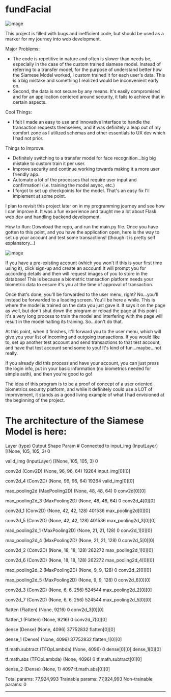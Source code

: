 # fundFacial
![image](https://user-images.githubusercontent.com/77950550/197428516-190b99f0-c579-444e-b25d-dace67f82509.png)

This project is filled with bugs and inefficient code, but should be used as a marker for my journey into web development. 

Major Problems:
- The code is repetitive in nature and often is slower than needs be, especially in the case of the custom trained siamese model. Instead of referring to a transfer model, for the purpose of understand better how the Siamese Model worked, I custom trained it for each user's data. This is a big mistake and something I realized would be inconvenient early on.
- Second, the data is not secure by any means. It's easily compromised and for an application centered around security, it fails to achieve that in certain aspects.

Cool Things:
- I felt I made an easy to use and innovative interface to handle the transaction requests themselves, and it was definitely a leap out of my comfort zone as I utilized schemas and other essentials to UX dev which I had not prior.

Things to Improve:
- Definitely switching to a transfer model for face recognition...big big mistake to custom train it per user.
- Improve security and continue working towards making it a more user friendly app.
- Automate a lot of the processes that require user input and confirmation! (i.e. training the model async, etc.)
- I forgot to set up checkpoints for the model. That's an easy fix I'll implement at some point.

I plan to revisit this project later on in my programming journey and see how I can improve it. It was a fun experience and taught me a lot about Flask web dev and handling backend development.

How to Run:
Download the repo, and run the main.py file. Once you have gotten to this point, and you have the application open, here is the way to set up your account and test some transactions! (though it is pretty self explanatory...)

![image](https://user-images.githubusercontent.com/77950550/197429316-53171bd7-db68-4d32-bc8a-d78cf28d4e9d.png)

If you have a pre-existing account (which you won't if this is your first time using it), click sign-up and create an account! It will prompt you for according details and then will request images of you to store in the database! This is because a biometric transaction platform needs your biometric data to ensure it's you at the time of approval of transaction. 

Once that's done, you'll be forwarded to the user menu, right? No...you'll instead be forwarded to a loading screen. You'll be here a while. This is where the model is trained on the data you just gave it. It says it on the page as well, but don't shut down the program or reload the page at this point - it's a very long process to train the model and interfering with the page will result in the model halting its training. So...don't do that.

At this point, when it finishes, it'll forward you to the user menu, which will give you your list of incoming and outgoing transactions. If you would like to, set up another test account and send transactions to that test account, and have that test account send some to you! It's kind of fun...maybe...not really.

If you already did this process and have your account, you can just press the login info, put in your basic information (no biometrics needed for simple auth), and then you're good to go!

The idea of this program is to be a proof of concept of a user oriented biometrics security platform, and while it definitely could use a LOT of improvement, it stands as a good living example of what I had envisioned at the beginning of the project.

# The architecture of the Siamese Model is here:

Layer (type)                    Output Shape         Param #     Connected to
input_img (InputLayer)          [(None, 105, 105, 3) 0

valid_img (InputLayer)          [(None, 105, 105, 3) 0

conv2d (Conv2D)                 (None, 96, 96, 64)   19264       input_img[0][0]

conv2d_4 (Conv2D)               (None, 96, 96, 64)   19264       valid_img[0][0]

max_pooling2d (MaxPooling2D)    (None, 48, 48, 64)   0           conv2d[0][0]

max_pooling2d_3 (MaxPooling2D)  (None, 48, 48, 64)   0           conv2d_4[0][0]

conv2d_1 (Conv2D)               (None, 42, 42, 128)  401536      max_pooling2d[0][0]

conv2d_5 (Conv2D)               (None, 42, 42, 128)  401536      max_pooling2d_3[0][0]

max_pooling2d_1 (MaxPooling2D)  (None, 21, 21, 128)  0           conv2d_1[0][0]

max_pooling2d_4 (MaxPooling2D)  (None, 21, 21, 128)  0           conv2d_5[0][0]

conv2d_2 (Conv2D)               (None, 18, 18, 128)  262272      max_pooling2d_1[0][0]

conv2d_6 (Conv2D)               (None, 18, 18, 128)  262272      max_pooling2d_4[0][0]

max_pooling2d_2 (MaxPooling2D)  (None, 9, 9, 128)    0           conv2d_2[0][0]

max_pooling2d_5 (MaxPooling2D)  (None, 9, 9, 128)    0           conv2d_6[0][0]

conv2d_3 (Conv2D)               (None, 6, 6, 256)    524544      max_pooling2d_2[0][0]

conv2d_7 (Conv2D)               (None, 6, 6, 256)    524544      max_pooling2d_5[0][0]

flatten (Flatten)               (None, 9216)         0           conv2d_3[0][0]

flatten_1 (Flatten)             (None, 9216)         0           conv2d_7[0][0]

dense (Dense)                   (None, 4096)         37752832    flatten[0][0]

dense_1 (Dense)                 (None, 4096)         37752832    flatten_1[0][0]

tf.math.subtract (TFOpLambda)   (None, 4096)         0           dense[0][0]
                                                                 dense_1[0][0]
                                                                 
tf.math.abs (TFOpLambda)        (None, 4096)         0           tf.math.subtract[0][0]

dense_2 (Dense)                 (None, 1)            4097        tf.math.abs[0][0]

Total params: 77,924,993
Trainable params: 77,924,993
Non-trainable params: 0
__________________________________________________________________________________________________
